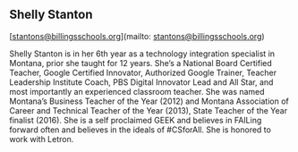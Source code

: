 ## Shelly Stanton

[stantons@billingsschools.org](mailto: stantons@billingsschools.org)

Shelly Stanton is in her 6th year as a technology integration specialist in Montana, prior she taught for 12 years. She’s a National Board Certified Teacher, Google Certified Innovator, Authorized Google Trainer, Teacher Leadership Institute Coach, PBS Digital Innovator Lead and All Star, and most importantly an experienced classroom teacher. She was named Montana’s Business Teacher of the Year (2012) and Montana Association of Career and Technical Teacher of the Year (2013), State Teacher of the Year finalist (2016). She is a self proclaimed GEEK and believes in FAILing forward often and believes in the ideals of #CSforAll. She is honored to work with Letron.
